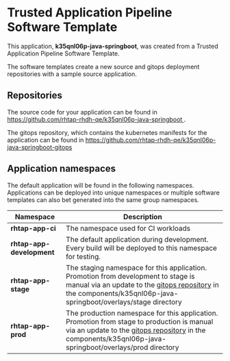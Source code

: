 # Trusted Application Pipeline Software Template

This application, **k35qnl06p-java-springboot**, was created from a Trusted Application Pipeline Software Template.

The software templates create a new source and gitops deployment repositories with a sample source application. 

## Repositories

The source code for your application can be found in [https://github.com/rhtap-rhdh-qe/k35qnl06p-java-springboot ](https://github.com/rhtap-rhdh-qe/k35qnl06p-java-springboot ).
 
The gitops repository, which contains the kubernetes manifests for the application can be found in 
[https://github.com/rhtap-rhdh-qe/k35qnl06p-java-springboot-gitops ](https://github.com/rhtap-rhdh-qe/k35qnl06p-java-springboot-gitops ) 

## Application namespaces 

The default application will be found in the following namespaces. Applications can be deployed into unique namespaces or multiple software templates can also bet generated into the same group namespaces.  

|  Namespace   |  Description   |  
| -------- | -------- |
| **rhtap-app-ci** | The namespace used for CI workloads |
| **rhtap-app-development** | The default application during development. Every build will be deployed to this namespace for testing. |
| **rhtap-app-stage** | The staging namespace for this application. Promotion from development to stage is manual via an update to the [gitops repository](https://github.com/rhtap-rhdh-qe/k35qnl06p-java-springboot-gitops ) in the components/k35qnl06p-java-springboot/overlays/stage directory |
| **rhtap-app-prod** | The production namespace for this application. Promotion from stage to production is manual via an update to the [gitops repository](https://github.com/rhtap-rhdh-qe/k35qnl06p-java-springboot-gitops ) in the components/k35qnl06p-java-springboot/overlays/prod directory |
